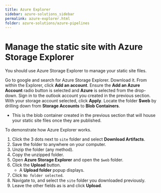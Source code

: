 ```yaml
---
title: Azure Explorer
sidebar: azure-solutions_sidebar
permalink: azure-explorer.html
folder: azure-solutions/azure-pipelines
---
```

# Manage the static site with Azure Storage Explorer

You should use Azure Storage Explorer to manage your static site files.

Go to google and search for Azure Storage Explorer.
Download it.
From within the Explorer, click **Add an account**.
Ensure the **Add an Azure Account** radio button is selected and **Azure** is selected from the drop-down.
Sign in to the outlook account you created in the previous section.
With your storage account selected, click **Apply**.
Locate the folder **$web** by drilling down from **Storage Accounts** to **Blob Containers**.
   - This is the blob container created in the previous section that will house your static site files once they are published.

To demonstrate how Azure Explorer works.
1. Click the 3 dots next to `site` folder and select **Download Artifacts**. 
1. Save the folder to anywhere on your computer.
1. Unzip the folder (any method).
1. Copy the unzipped folder.
1. Open **Azure Storage Explorer** and open the `$web` folder.
1. Click the **Upload** button.
   - A **Upload folder** popup displays.
1. Click `No folder selected`.
1. Navigate to, and select the `site` folder you downloaded previously.
1. Leave the other fields as is and click **Upload**.

<!--Could not get this to work.... >

Managing files on Azure storage
For static web site Azure creates blob container called $web. You can upload some small file there and try to download it through browser.

To manage files on Azure storage I use Microsoft Azure Storage Explorer. It’s free to download.

For me it is main tool for managing blobs and file shares on Azure. It supports blobs, file shared, queues and tables. If you need to manage static blog files or just check what was deployed then Azure Storage Explorer is tool to use.

When accessing blob storage containers through blob storage URL there are access controls in place. Also there’s no support for directory index files (index.html). Static website URL skips access rules and handles $web container as just a folder in web server. When using static website URL our index.html files are served.




{% include note.html content="When accessing blob storage containers through blob storage URL there are access controls in place. Also there’s no support for directory index files (index.html). Static website URL skips access rules and handles $web container as just a folder in web server. When using static website URL our index.html files are served." %}
